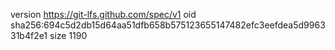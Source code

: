 version https://git-lfs.github.com/spec/v1
oid sha256:694c5d2db15d64aa51dfb658b575123655147482efc3eefdea5d996331b4f2e1
size 1190
